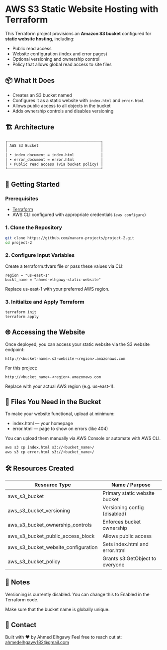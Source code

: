 # AWS S3 Static Website Hosting with Terraform

This Terraform project provisions an **Amazon S3 bucket** configured for **static website hosting**, including:

- Public read access
- Website configuration (index and error pages)
- Optional versioning and ownership control
- Policy that allows global read access to site files

## 📦 What It Does

- Creates an S3 bucket named 
- Configures it as a static website with `index.html` and `error.html`
- Allows public access to all objects in the bucket
- Adds ownership controls and disables versioning

## 🏗️ Architecture

```markdown
┌──────────────────────────────────────────┐
│ AWS S3 Bucket                            │
│                                          │
│ • index_document = index.html            │
│ • error_document = error.html            │
│ • Public read access (via bucket policy) │
└──────────────────────────────────────────┘
```

## 🚀 Getting Started

### Prerequisites

- [Terraform](https://www.terraform.io/downloads)
- AWS CLI configured with appropriate credentials (`aws configure`)

### 1. Clone the Repository

```bash
git clone https://github.com/manaro-projects/project-2.git
cd project-2
```

### 2. Configure Input Variables
Create a terraform.tfvars file or pass these values via CLI:

```hcl
region = "us-east-1"
buckt_name = "ahmed-elhgawy-static-website"
```
Replace us-east-1 with your preferred AWS region.

### 3. Initialize and Apply Terraform
```bash
terraform init
terraform apply
```

## 🌐 Accessing the Website
Once deployed, you can access your static website via the S3 website endpoint:

```plaintext
http://<bucket-name>.s3-website-<region>.amazonaws.com
```
For this project:

```plaintext
http://<bucket_name>-<region>.amazonaws.com
```
Replace <region> with your actual AWS region (e.g. us-east-1).

## 📄 Files You Need in the Bucket
To make your website functional, upload at minimum:
- index.html — your homepage
- error.html — page to show on errors (like 404)

You can upload them manually via AWS Console or automate with AWS CLI.

```bash
aws s3 cp index.html s3://<bucket_name>/
aws s3 cp error.html s3://<bucket_name>/
```

## 🛠 Resources Created
| Resource Type	| Name / Purpose |
|---------------|----------------|
| aws_s3_bucket	| Primary static website bucket |
| aws_s3_bucket_versioning	| Versioning config (disabled) |
| aws_s3_bucket_ownership_controls	| Enforces bucket ownership |
| aws_s3_bucket_public_access_block	| Allows public access |
| aws_s3_bucket_website_configuration	| Sets index.html and error.html |
| aws_s3_bucket_policy | Grants s3:GetObject to everyone |

## 📝 Notes
Versioning is currently disabled. You can change this to Enabled in the Terraform code.

Make sure that the bucket name is globally unique.

## 📧 Contact
Built with ❤️ by Ahmed Elhgawy
Feel free to reach out at: ahmedelhgawy182@gmail.com
